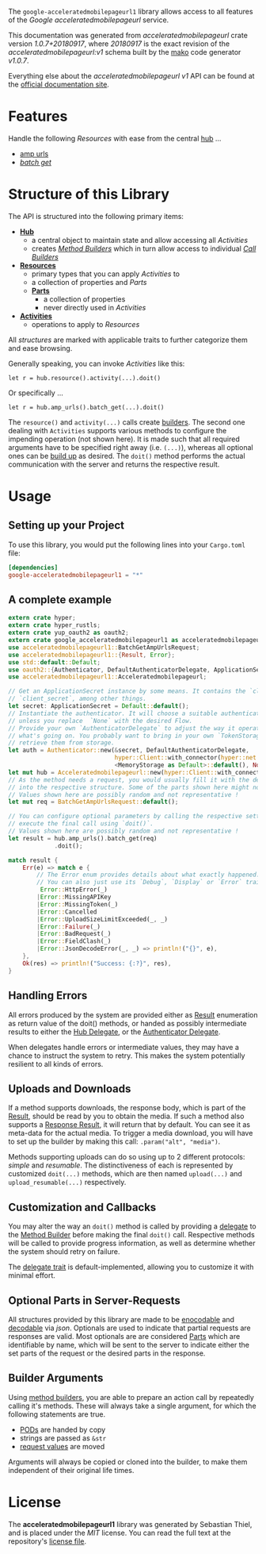 <!---
DO NOT EDIT !
This file was generated automatically from 'src/mako/api/README.md.mako'
DO NOT EDIT !
-->
The `google-acceleratedmobilepageurl1` library allows access to all features of the *Google acceleratedmobilepageurl* service.

This documentation was generated from *acceleratedmobilepageurl* crate version *1.0.7+20180917*, where *20180917* is the exact revision of the *acceleratedmobilepageurl:v1* schema built by the [mako](http://www.makotemplates.org/) code generator *v1.0.7*.

Everything else about the *acceleratedmobilepageurl* *v1* API can be found at the
[official documentation site](https://developers.google.com/amp/cache/).
# Features

Handle the following *Resources* with ease from the central [hub](https://docs.rs/google-acceleratedmobilepageurl1/1.0.7+20180917/google_acceleratedmobilepageurl1/struct.Acceleratedmobilepageurl.html) ... 

* [amp urls](https://docs.rs/google-acceleratedmobilepageurl1/1.0.7+20180917/google_acceleratedmobilepageurl1/struct.AmpUrl.html)
 * [*batch get*](https://docs.rs/google-acceleratedmobilepageurl1/1.0.7+20180917/google_acceleratedmobilepageurl1/struct.AmpUrlBatchGetCall.html)




# Structure of this Library

The API is structured into the following primary items:

* **[Hub](https://docs.rs/google-acceleratedmobilepageurl1/1.0.7+20180917/google_acceleratedmobilepageurl1/struct.Acceleratedmobilepageurl.html)**
    * a central object to maintain state and allow accessing all *Activities*
    * creates [*Method Builders*](https://docs.rs/google-acceleratedmobilepageurl1/1.0.7+20180917/google_acceleratedmobilepageurl1/trait.MethodsBuilder.html) which in turn
      allow access to individual [*Call Builders*](https://docs.rs/google-acceleratedmobilepageurl1/1.0.7+20180917/google_acceleratedmobilepageurl1/trait.CallBuilder.html)
* **[Resources](https://docs.rs/google-acceleratedmobilepageurl1/1.0.7+20180917/google_acceleratedmobilepageurl1/trait.Resource.html)**
    * primary types that you can apply *Activities* to
    * a collection of properties and *Parts*
    * **[Parts](https://docs.rs/google-acceleratedmobilepageurl1/1.0.7+20180917/google_acceleratedmobilepageurl1/trait.Part.html)**
        * a collection of properties
        * never directly used in *Activities*
* **[Activities](https://docs.rs/google-acceleratedmobilepageurl1/1.0.7+20180917/google_acceleratedmobilepageurl1/trait.CallBuilder.html)**
    * operations to apply to *Resources*

All *structures* are marked with applicable traits to further categorize them and ease browsing.

Generally speaking, you can invoke *Activities* like this:

```Rust,ignore
let r = hub.resource().activity(...).doit()
```

Or specifically ...

```ignore
let r = hub.amp_urls().batch_get(...).doit()
```

The `resource()` and `activity(...)` calls create [builders][builder-pattern]. The second one dealing with `Activities` 
supports various methods to configure the impending operation (not shown here). It is made such that all required arguments have to be 
specified right away (i.e. `(...)`), whereas all optional ones can be [build up][builder-pattern] as desired.
The `doit()` method performs the actual communication with the server and returns the respective result.

# Usage

## Setting up your Project

To use this library, you would put the following lines into your `Cargo.toml` file:

```toml
[dependencies]
google-acceleratedmobilepageurl1 = "*"
```

## A complete example

```Rust
extern crate hyper;
extern crate hyper_rustls;
extern crate yup_oauth2 as oauth2;
extern crate google_acceleratedmobilepageurl1 as acceleratedmobilepageurl1;
use acceleratedmobilepageurl1::BatchGetAmpUrlsRequest;
use acceleratedmobilepageurl1::{Result, Error};
use std::default::Default;
use oauth2::{Authenticator, DefaultAuthenticatorDelegate, ApplicationSecret, MemoryStorage};
use acceleratedmobilepageurl1::Acceleratedmobilepageurl;

// Get an ApplicationSecret instance by some means. It contains the `client_id` and 
// `client_secret`, among other things.
let secret: ApplicationSecret = Default::default();
// Instantiate the authenticator. It will choose a suitable authentication flow for you, 
// unless you replace  `None` with the desired Flow.
// Provide your own `AuthenticatorDelegate` to adjust the way it operates and get feedback about 
// what's going on. You probably want to bring in your own `TokenStorage` to persist tokens and
// retrieve them from storage.
let auth = Authenticator::new(&secret, DefaultAuthenticatorDelegate,
                              hyper::Client::with_connector(hyper::net::HttpsConnector::new(hyper_rustls::TlsClient::new())),
                              <MemoryStorage as Default>::default(), None);
let mut hub = Acceleratedmobilepageurl::new(hyper::Client::with_connector(hyper::net::HttpsConnector::new(hyper_rustls::TlsClient::new())), auth);
// As the method needs a request, you would usually fill it with the desired information
// into the respective structure. Some of the parts shown here might not be applicable !
// Values shown here are possibly random and not representative !
let mut req = BatchGetAmpUrlsRequest::default();

// You can configure optional parameters by calling the respective setters at will, and
// execute the final call using `doit()`.
// Values shown here are possibly random and not representative !
let result = hub.amp_urls().batch_get(req)
             .doit();

match result {
    Err(e) => match e {
        // The Error enum provides details about what exactly happened.
        // You can also just use its `Debug`, `Display` or `Error` traits
         Error::HttpError(_)
        |Error::MissingAPIKey
        |Error::MissingToken(_)
        |Error::Cancelled
        |Error::UploadSizeLimitExceeded(_, _)
        |Error::Failure(_)
        |Error::BadRequest(_)
        |Error::FieldClash(_)
        |Error::JsonDecodeError(_, _) => println!("{}", e),
    },
    Ok(res) => println!("Success: {:?}", res),
}

```
## Handling Errors

All errors produced by the system are provided either as [Result](https://docs.rs/google-acceleratedmobilepageurl1/1.0.7+20180917/google_acceleratedmobilepageurl1/enum.Result.html) enumeration as return value of 
the doit() methods, or handed as possibly intermediate results to either the 
[Hub Delegate](https://docs.rs/google-acceleratedmobilepageurl1/1.0.7+20180917/google_acceleratedmobilepageurl1/trait.Delegate.html), or the [Authenticator Delegate](https://docs.rs/yup-oauth2/*/yup_oauth2/trait.AuthenticatorDelegate.html).

When delegates handle errors or intermediate values, they may have a chance to instruct the system to retry. This 
makes the system potentially resilient to all kinds of errors.

## Uploads and Downloads
If a method supports downloads, the response body, which is part of the [Result](https://docs.rs/google-acceleratedmobilepageurl1/1.0.7+20180917/google_acceleratedmobilepageurl1/enum.Result.html), should be
read by you to obtain the media.
If such a method also supports a [Response Result](https://docs.rs/google-acceleratedmobilepageurl1/1.0.7+20180917/google_acceleratedmobilepageurl1/trait.ResponseResult.html), it will return that by default.
You can see it as meta-data for the actual media. To trigger a media download, you will have to set up the builder by making
this call: `.param("alt", "media")`.

Methods supporting uploads can do so using up to 2 different protocols: 
*simple* and *resumable*. The distinctiveness of each is represented by customized 
`doit(...)` methods, which are then named `upload(...)` and `upload_resumable(...)` respectively.

## Customization and Callbacks

You may alter the way an `doit()` method is called by providing a [delegate](https://docs.rs/google-acceleratedmobilepageurl1/1.0.7+20180917/google_acceleratedmobilepageurl1/trait.Delegate.html) to the 
[Method Builder](https://docs.rs/google-acceleratedmobilepageurl1/1.0.7+20180917/google_acceleratedmobilepageurl1/trait.CallBuilder.html) before making the final `doit()` call. 
Respective methods will be called to provide progress information, as well as determine whether the system should 
retry on failure.

The [delegate trait](https://docs.rs/google-acceleratedmobilepageurl1/1.0.7+20180917/google_acceleratedmobilepageurl1/trait.Delegate.html) is default-implemented, allowing you to customize it with minimal effort.

## Optional Parts in Server-Requests

All structures provided by this library are made to be [enocodable](https://docs.rs/google-acceleratedmobilepageurl1/1.0.7+20180917/google_acceleratedmobilepageurl1/trait.RequestValue.html) and 
[decodable](https://docs.rs/google-acceleratedmobilepageurl1/1.0.7+20180917/google_acceleratedmobilepageurl1/trait.ResponseResult.html) via *json*. Optionals are used to indicate that partial requests are responses 
are valid.
Most optionals are are considered [Parts](https://docs.rs/google-acceleratedmobilepageurl1/1.0.7+20180917/google_acceleratedmobilepageurl1/trait.Part.html) which are identifiable by name, which will be sent to 
the server to indicate either the set parts of the request or the desired parts in the response.

## Builder Arguments

Using [method builders](https://docs.rs/google-acceleratedmobilepageurl1/1.0.7+20180917/google_acceleratedmobilepageurl1/trait.CallBuilder.html), you are able to prepare an action call by repeatedly calling it's methods.
These will always take a single argument, for which the following statements are true.

* [PODs][wiki-pod] are handed by copy
* strings are passed as `&str`
* [request values](https://docs.rs/google-acceleratedmobilepageurl1/1.0.7+20180917/google_acceleratedmobilepageurl1/trait.RequestValue.html) are moved

Arguments will always be copied or cloned into the builder, to make them independent of their original life times.

[wiki-pod]: http://en.wikipedia.org/wiki/Plain_old_data_structure
[builder-pattern]: http://en.wikipedia.org/wiki/Builder_pattern
[google-go-api]: https://github.com/google/google-api-go-client

# License
The **acceleratedmobilepageurl1** library was generated by Sebastian Thiel, and is placed 
under the *MIT* license.
You can read the full text at the repository's [license file][repo-license].

[repo-license]: https://github.com/Byron/google-apis-rsblob/master/LICENSE.md
